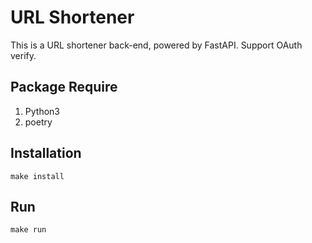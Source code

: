 # URL Shortener

This is a URL shortener back-end, powered by FastAPI.
Support OAuth verify.

## Package Require

1. Python3
1. poetry

## Installation

```sh=
make install
```

## Run

```sh=
make run
```
